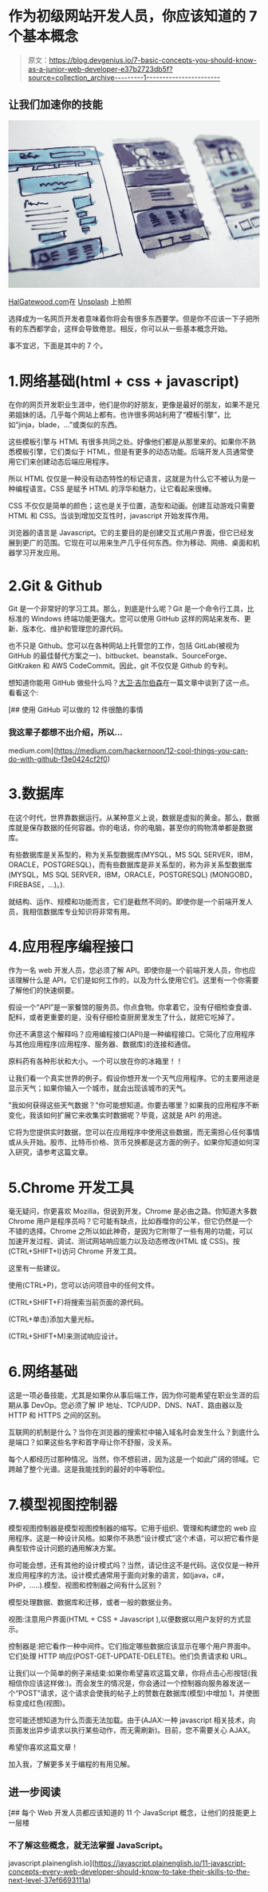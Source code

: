 # 作为初级网站开发人员，你应该知道的 7 个基本概念

> 原文：<https://blog.devgenius.io/7-basic-concepts-you-should-know-as-a-junior-web-developer-e37b2723db5f?source=collection_archive---------1----------------------->

## 让我们加速你的技能

![](img/4a43f1ca4499e2ea711f607d9718edc7.png)

[HalGatewood.com](https://unsplash.com/@halacious?utm_source=medium&utm_medium=referral)在 [Unsplash](https://unsplash.com?utm_source=medium&utm_medium=referral) 上拍照

选择成为一名网页开发者意味着你将会有很多东西要学。但是你不应该一下子把所有的东西都学会，这样会导致倦怠。相反，你可以从一些基本概念开始。

事不宜迟，下面是其中的 7 个。

# 1.网络基础(html + css + javascript)

在你的网页开发职业生涯中，他们是你的好朋友，更像是最好的朋友，如果不是兄弟姐妹的话。几乎每个网站上都有。也许很多网站利用了“模板引擎”，比如“jinja，blade，…”或类似的东西。

这些模板引擎与 HTML 有很多共同之处。好像他们都是从那里来的。如果你不熟悉模板引擎，它们类似于 HTML，但是有更多的动态功能。后端开发人员通常使用它们来创建动态后端应用程序。

所以 HTML 仅仅是一种没有动态特性的标记语言，这就是为什么它不被认为是一种编程语言。CSS 是赋予 HTML 的浮华和魅力，让它看起来很棒。

CSS 不仅仅是简单的颜色；这也是关于位置，造型和动画。创建互动游戏只需要 HTML 和 CSS。当谈到增加交互性时，javascript 开始发挥作用。

浏览器的语言是 Javascript。它的主要目的是创建交互式用户界面，但它已经发展到更广的范围。它现在可以用来生产几乎任何东西。你为移动、网络、桌面和机器学习开发应用。

# 2.Git & Github

Git 是一个非常好的学习工具。那么，到底是什么呢？Git 是一个命令行工具，比标准的 Windows 终端功能更强大。您可以使用 GitHub 这样的网站来发布、更新、版本化、维护和管理您的源代码。

也不只是 Github。您可以在各种网站上托管您的工作，包括 GitLab(被视为 GitHub 的最佳替代方案之一)、bitbucket、beanstalk、SourceForge、GitKraken 和 AWS CodeCommit。因此，git 不仅仅是 Github 的专利。

想知道你能用 GitHub 做些什么吗？[大卫·吉尔伯森](https://medium.com/u/f735d3b0f2f3?source=post_page-----e37b2723db5f--------------------------------)在一篇文章中谈到了这一点。看看这个:

[](https://medium.com/hackernoon/12-cool-things-you-can-do-with-github-f3e0424cf2f0) [## 使用 GitHub 可以做的 12 件很酷的事情

### 我这辈子都想不出介绍，所以…

medium.com](https://medium.com/hackernoon/12-cool-things-you-can-do-with-github-f3e0424cf2f0) 

# 3.数据库

在这个时代，世界靠数据运行。从某种意义上说，数据是虚拟的黄金。那么，数据库就是保存数据的任何容器。你的电话，你的电脑，甚至你的购物清单都是数据库。

有些数据库是关系型的，称为关系型数据库(MYSQL，MS SQL SERVER，IBM，ORACLE，POSTGRESQL)，而有些数据库是非关系型的，称为非关系型数据库(MYSQL，MS SQL SERVER，IBM，ORACLE，POSTGRESQL) (MONGOBD，FIREBASE，…)。).

就结构、运作、规模和功能而言，它们是截然不同的。即使你是一个前端开发人员，我相信数据库专业知识将非常有用。

# 4.应用程序编程接口

作为一名 web 开发人员，您必须了解 API。即使你是一个前端开发人员，你也应该理解什么是 API，它们是如何工作的，以及为什么使用它们。这里有一个你需要了解他们的快速纲要。

假设一个“API”是一家餐馆的服务员。你点食物。你拿着它，没有仔细检查食谱、配料，或者更重要的是，没有仔细检查厨房里发生了什么，就把它吃掉了。

你还不满意这个解释吗？应用编程接口(API)是一种编程接口。它简化了应用程序与其他应用程序(应用程序、服务器、数据库)的连接和通信。

原料药有各种形状和大小。一个可以放在你的冰箱里！！

让我们看一个真实世界的例子。假设你想开发一个天气应用程序。它的主要用途是显示天气；如果你输入一个城市，就会出现该城市的天气。

"我如何获得这些天气数据？"你可能想知道。你要去哪里？如果我的应用程序不断变化，我该如何扩展它来收集实时数据呢？毕竟，这就是 API 的用途。

它将为您提供实时数据，您可以在应用程序中使用这些数据，而无需担心任何事情或从头开始。股市、比特币价格、货币兑换都是这方面的例子。如果你知道如何深入研究，请参考这篇文章。

# 5.Chrome 开发工具

毫无疑问，你更喜欢 Mozilla，但说到开发，Chrome 是必由之路。你知道大多数 Chrome 用户是程序员吗？它可能有缺点，比如吞噬你的公羊，但它仍然是一个不错的选择。Chrome 之所以如此神奇，是因为它附带了一些有用的功能，可以加速开发过程、调试、测试网站响应能力以及动态修改(HTML 或 CSS)。按(CTRL+SHIFT+I)访问 Chrome 开发工具。

这里有一些建议。

使用(CTRL+P)，您可以访问项目中的任何文件。

(CTRL+SHIFT+F)将搜索当前页面的源代码。

(CTRL+单击)添加大量光标。

(CTRL+SHIFT+M)来测试响应设计。

# 6.网络基础

这是一项必备技能，尤其是如果你从事后端工作，因为你可能希望在职业生涯的后期从事 DevOp。您必须了解 IP 地址、TCP/UDP、DNS、NAT、路由器以及 HTTP 和 HTTPS 之间的区别。

互联网的机制是什么？当你在浏览器的搜索栏中输入域名时会发生什么？到底什么是端口？如果这些名字和首字母让你不舒服，没关系。

每个人都经历过那种情况。当然，你不想前进，因为这是一个如此广阔的领域。它跨越了整个光谱。这是我能找到的最好的中等职位。

# 7.模型视图控制器

模型视图控制器是模型视图控制器的缩写。它用于组织、管理和构建您的 web 应用程序。这是一种设计风格。如果你不熟悉“设计模式”这个术语，可以把它看作是典型软件设计问题的通用解决方案。

你可能会想，还有其他的设计模式吗？当然，请记住这不是代码。这仅仅是一种开发应用程序的方法。设计模式通常用于面向对象的语言，如(java，c#，PHP，…..).模型、视图和控制器之间有什么区别？

模型处理数据、数据库和迁移，或者一般的数据业务。

视图:注意用户界面(HTML + CSS + Javascript ),以便数据以用户友好的方式显示。

控制器是:把它看作一种中间件。它们指定哪些数据应该显示在哪个用户界面中。它们处理 HTTP 响应(POST-GET-UPDATE-DELETE)。他们负责请求和 URL。

让我们以一个简单的例子来结束:如果你希望喜欢这篇文章，你将点击心形按钮(我相信你应该这样做:)。而会发生的情况是，你会通过一个控制器向服务器发送一个“POST”请求，这个请求会使我的帖子上的赞数在数据库(模型)中增加 1，并使图标变成红色(视图)。

您可能还想知道为什么页面无法加载。由于(AJAX:一种 javascript 相关技术，向页面发出异步请求以执行某些动作，而无需刷新)。目前，您不需要关心 AJAX。

希望你喜欢这篇文章！

加入我，了解更多关于编程的有用见解。

## 进一步阅读

[](https://javascript.plainenglish.io/11-javascript-concepts-every-web-developer-should-know-to-take-their-skills-to-the-next-level-37ef6693111a) [## 每个 Web 开发人员都应该知道的 11 个 JavaScript 概念，让他们的技能更上一层楼

### 不了解这些概念，就无法掌握 JavaScript。

javascript.plainenglish.io](https://javascript.plainenglish.io/11-javascript-concepts-every-web-developer-should-know-to-take-their-skills-to-the-next-level-37ef6693111a)